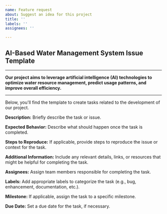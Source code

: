 ```yaml
---
name: Feature request
about: Suggest an idea for this project
title: ''
labels: ''
assignees: ''

---
```


AI-Based Water Management System Issue Template
-
-------------------------------------------------------------------------------------------------------------------------------------------------------------------------
**Our project aims to leverage artificial intelligence (AI) technologies to optimize water resource management, predict usage patterns, and improve overall efficiency.**

-------------------------------------------------------------------------------------------------------------------------------------------------------------------------
Below, you'll find the template to create tasks related to the development of our project.

**Description:**
Briefly describe the task or issue.

**Expected Behavior:**
Describe what should happen once the task is completed.

**Steps to Reproduce:**
If applicable, provide steps to reproduce the issue or context for the task.

**Additional Information:**
Include any relevant details, links, or resources that might be helpful for completing the task.

**Assignees:**
Assign team members responsible for completing the task.

**Labels:**
Add appropriate labels to categorize the task (e.g., bug, enhancement, documentation, etc.).

**Milestone:**
If applicable, assign the task to a specific milestone.

**Due Date:**
Set a due date for the task, if necessary.
